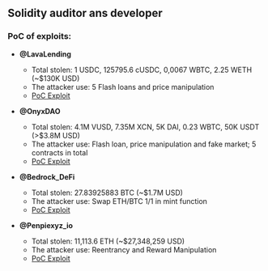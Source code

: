 ## Solidity auditor ans developer

### PoC of exploits:

- **@LavaLending**
  - Total stolen: 1 USDC, 125795.6 cUSDC, 0,0067 WBTC, 2.25 WETH (~$130K USD)
  - The attacker use: 5 Flash loans and price manipulation
  - [PoC Exploit](https://github.com/SunWeb3Sec/DeFiHackLabs/blob/b3cda5b5c08d453ef96dcb2e7ea44d7a40e7a85e/src/test/2024-10/LavaLending_exp.sol)

- **@OnyxDAO**
  - Total stolen: 4.1M VUSD, 7.35M XCN, 5K DAI, 0.23 WBTC, 50K USDT (>$3.8M USD)
  - The attacker use: Flash loan, price manipulation and fake market; 5 contracts in total
  - [PoC Exploit](https://github.com/SunWeb3Sec/DeFiHackLabs/blob/ef43599baa4d0b9dcd77eac49e4bda863d07d708/src/test/2024-09/OnyxDAO_exp.sol#L7-L20)
  
- **@Bedrock_DeFi**
  - Total stolen: 27.83925883 BTC (~$1.7M USD)
  - The attacker use: Swap ETH/BTC 1/1 in mint function
  - [PoC Exploit](https://github.com/SunWeb3Sec/DeFiHackLabs/blob/4fb2da54f740df0def1927f1f0b7acf3087c02c3/src/test/2024-09/Bedrock_DeFi_exp.sol#L37-L47)

- **@Penpiexyz_io**
  - Total stolen: 11,113.6 ETH (~$27,348,259 USD)
  - The attacker use: Reentrancy and Reward Manipulation
  - [PoC Exploit](https://github.com/SunWeb3Sec/DeFiHackLabs/blob/8423a14b97998f1557d1216d340f605d31a6e99d/src/test/2024-09/Penpiexyzio_exp.sol)


